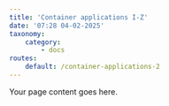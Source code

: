 ```yaml
---
title: 'Container applications I-Z'
date: '07:28 04-02-2025'
taxonomy:
    category:
        - docs
routes:
    default: /container-applications-2
---
```


Your page content goes here.